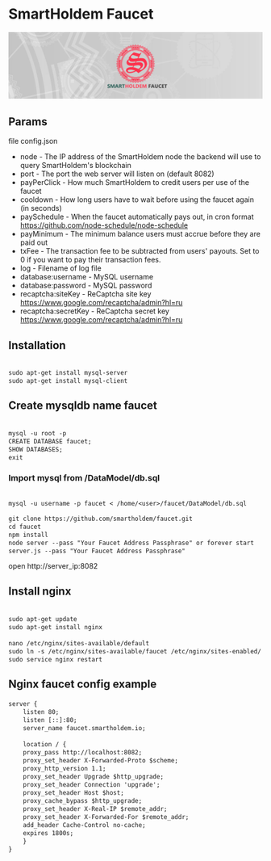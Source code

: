 # SmartHoldem Faucet

[![Wallet Releases](https://github.com/smartholdem/smartmedia/blob/master/mediakit/sh_faucet.jpg)](https://faucet.smartholdem.io/)

## Params

file config.json

- node - The IP address of the SmartHoldem node the backend will use to query SmartHoldem's blockchain
- port - The port the web server will listen on (default 8082)
- payPerClick - How much SmartHoldem to credit users per use of the faucet
- cooldown - How long users have to wait before using the faucet again (in seconds)
- paySchedule - When the faucet automatically pays out, in cron format https://github.com/node-schedule/node-schedule
- payMinimum - The minimum balance users must accrue before they are paid out
- txFee - The transaction fee to be subtracted from users' payouts. Set to 0 if you want to pay their transaction fees.
- log - Filename of log file
- database:username - MySQL username
- database:password - MySQL password
- recaptcha:siteKey - ReCaptcha site key https://www.google.com/recaptcha/admin?hl=ru
- recaptcha:secretKey - ReCaptcha secret key https://www.google.com/recaptcha/admin?hl=ru

## Installation

```shell

sudo apt-get install mysql-server
sudo apt-get install mysql-client

```

## Create mysqldb name faucet

```shell

mysql -u root -p
CREATE DATABASE faucet;
SHOW DATABASES;
exit

```

### Import mysql from /DataModel/db.sql

```shell

mysql -u username -p faucet < /home/<user>/faucet/DataModel/db.sql

```

```shell
git clone https://github.com/smartholdem/faucet.git
cd faucet
npm install
node server --pass "Your Faucet Address Passphrase" or forever start server.js --pass "Your Faucet Address Passphrase"
```
open http://server_ip:8082

## Install nginx

```shell

sudo apt-get update
sudo apt-get install nginx

nano /etc/nginx/sites-available/default
sudo ln -s /etc/nginx/sites-available/faucet /etc/nginx/sites-enabled/
sudo service nginx restart
```

## Nginx faucet config example

```shell
server {
    listen 80;
    listen [::]:80;
    server_name faucet.smartholdem.io;

    location / {
    proxy_pass http://localhost:8082;
    proxy_set_header X-Forwarded-Proto $scheme;
    proxy_http_version 1.1;
    proxy_set_header Upgrade $http_upgrade;
    proxy_set_header Connection 'upgrade';
    proxy_set_header Host $host;
    proxy_cache_bypass $http_upgrade;
    proxy_set_header X-Real-IP $remote_addr;
    proxy_set_header X-Forwarded-For $remote_addr;
    add_header Cache-Control no-cache;
    expires 1800s;
    }
}
```
